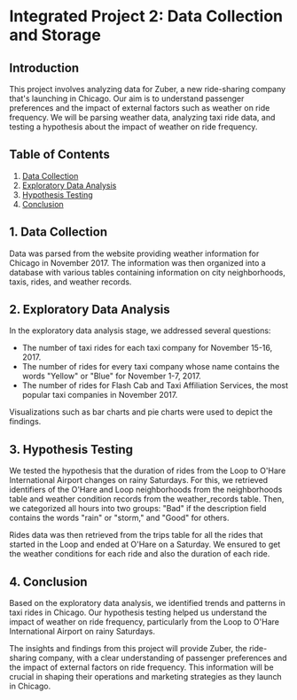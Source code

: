 # Integrated Project 2: Data Collection and Storage

## Introduction

This project involves analyzing data for Zuber, a new ride-sharing company that's launching in Chicago. Our aim is to understand passenger preferences and the impact of external factors such as weather on ride frequency. We will be parsing weather data, analyzing taxi ride data, and testing a hypothesis about the impact of weather on ride frequency.

## Table of Contents

1. [Data Collection](#data-collection)
2. [Exploratory Data Analysis](#data-analysis)
3. [Hypothesis Testing](#hypothesis-testing)
4. [Conclusion](#conclusion)

<a name="data-collection"></a>
## 1. Data Collection

Data was parsed from the website providing weather information for Chicago in November 2017. The information was then organized into a database with various tables containing information on city neighborhoods, taxis, rides, and weather records. 

<a name="data-analysis"></a>
## 2. Exploratory Data Analysis

In the exploratory data analysis stage, we addressed several questions:

- The number of taxi rides for each taxi company for November 15-16, 2017.
- The number of rides for every taxi company whose name contains the words "Yellow" or "Blue" for November 1-7, 2017.
- The number of rides for Flash Cab and Taxi Affiliation Services, the most popular taxi companies in November 2017.

Visualizations such as bar charts and pie charts were used to depict the findings.

<a name="hypothesis-testing"></a>
## 3. Hypothesis Testing

We tested the hypothesis that the duration of rides from the Loop to O'Hare International Airport changes on rainy Saturdays. For this, we retrieved identifiers of the O'Hare and Loop neighborhoods from the neighborhoods table and weather condition records from the weather_records table. Then, we categorized all hours into two groups: "Bad" if the description field contains the words "rain" or "storm," and "Good" for others. 

Rides data was then retrieved from the trips table for all the rides that started in the Loop and ended at O'Hare on a Saturday. We ensured to get the weather conditions for each ride and also the duration of each ride. 

<a name="conclusion"></a>
## 4. Conclusion

Based on the exploratory data analysis, we identified trends and patterns in taxi rides in Chicago. Our hypothesis testing helped us understand the impact of weather on ride frequency, particularly from the Loop to O'Hare International Airport on rainy Saturdays.

The insights and findings from this project will provide Zuber, the ride-sharing company, with a clear understanding of passenger preferences and the impact of external factors on ride frequency. This information will be crucial in shaping their operations and marketing strategies as they launch in Chicago.

